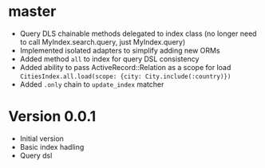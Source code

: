 # master

  * Query DLS chainable methods delegated to index class
    (no longer need to call MyIndex.search.query, just MyIndex.query)
  * Implemented isolated adapters to simplify adding new ORMs
  * Added method `all` to index for query DSL consistency
  * Added ability to pass ActiveRecord::Relation as a scope for load
    `CitiesIndex.all.load(scope: {city: City.include(:country)})`
  * Added `.only` chain to `update_index` matcher

# Version 0.0.1

  * Initial version
  * Basic index hadling
  * Query dsl
